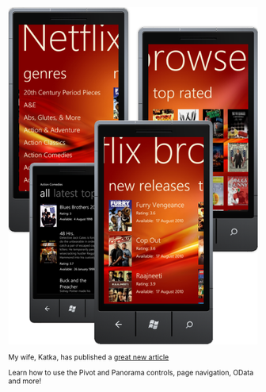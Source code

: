 ![Netflix Browser](/assets/images/2010-10-15-NetflixBrowser.png)

My wife, Katka, has published a [great new article](http://www.codeproject.com/KB/windows-phone-7/NetflixBrowser.aspx)

Learn how to use the Pivot and Panorama controls, page navigation, OData and more!